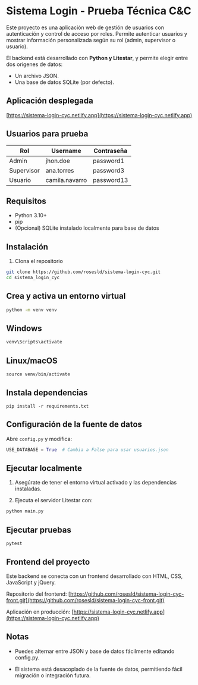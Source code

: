 
# Sistema Login - Prueba Técnica C&C

Este proyecto es una aplicación web de gestión de usuarios con autenticación y control de acceso por roles. Permite autenticar usuarios y mostrar información personalizada según su rol (admin, supervisor o usuario).

El backend está desarrollado con **Python y Litestar**, y permite elegir entre dos orígenes de datos:
- Un archivo JSON.
- Una base de datos SQLite (por defecto).

## Aplicación desplegada

[https://sistema-login-cyc.netlify.app](https://sistema-login-cyc.netlify.app)

## Usuarios para prueba

| Rol       | Username     | Contraseña |
|-----------|-------------|------------|
| Admin     | jhon.doe       | password1   |
| Supervisor| ana.torres | password3     |
| Usuario   | camila.navarro       | password13    |

## Requisitos

- Python 3.10+
- pip
- (Opcional) SQLite instalado localmente para base de datos

## Instalación

1. Clona el repositorio

```bash
git clone https://github.com/rosesld/sistema-login-cyc.git
cd sistema_login_cyc

```

## Crea y activa un entorno virtual
```bash
python -m venv venv
```
## Windows
```bash
venv\Scripts\activate
```
## Linux/macOS
```
source venv/bin/activate
```

## Instala dependencias

```
pip install -r requirements.txt

```

##  Configuración de la fuente de datos

Abre `config.py` y modifica:

```python
USE_DATABASE = True  # Cambia a False para usar usuarios.json
```

## Ejecutar localmente

1. Asegúrate de tener el entorno virtual activado y las dependencias instaladas.

2. Ejecuta el servidor Litestar con:

```bash
python main.py

```

## Ejecutar pruebas

```
pytest

```

## Frontend del proyecto

Este backend se conecta con un frontend desarrollado con HTML, CSS, JavaScript y jQuery.

Repositorio del frontend: [https://github.com/rosesld/sistema-login-cyc-front.git](https://github.com/rosesld/sistema-login-cyc-front.git)

Aplicación en producción: [https://sistema-login-cyc.netlify.app](https://sistema-login-cyc.netlify.app)


## Notas

- Puedes alternar entre JSON y base de datos fácilmente editando config.py.


- El sistema está desacoplado de la fuente de datos, permitiendo fácil migración o integración futura.
